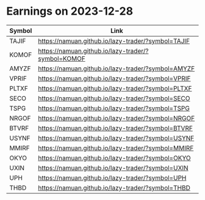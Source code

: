 # Earnings on 2023-12-28

| Symbol | Link |
| ---| --- |
| TAJIF | https://namuan.github.io/lazy-trader/?symbol=TAJIF |
| KOMOF | https://namuan.github.io/lazy-trader/?symbol=KOMOF |
| AMYZF | https://namuan.github.io/lazy-trader/?symbol=AMYZF |
| VPRIF | https://namuan.github.io/lazy-trader/?symbol=VPRIF |
| PLTXF | https://namuan.github.io/lazy-trader/?symbol=PLTXF |
| SECO | https://namuan.github.io/lazy-trader/?symbol=SECO |
| TSPG | https://namuan.github.io/lazy-trader/?symbol=TSPG |
| NRGOF | https://namuan.github.io/lazy-trader/?symbol=NRGOF |
| BTVRF | https://namuan.github.io/lazy-trader/?symbol=BTVRF |
| USYNF | https://namuan.github.io/lazy-trader/?symbol=USYNF |
| MMIRF | https://namuan.github.io/lazy-trader/?symbol=MMIRF |
| OKYO | https://namuan.github.io/lazy-trader/?symbol=OKYO |
| UXIN | https://namuan.github.io/lazy-trader/?symbol=UXIN |
| UPH | https://namuan.github.io/lazy-trader/?symbol=UPH |
| THBD | https://namuan.github.io/lazy-trader/?symbol=THBD |